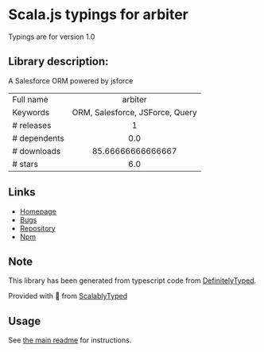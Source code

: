 
# Scala.js typings for arbiter

Typings are for version 1.0

## Library description:
A Salesforce ORM powered by jsforce

|                    |                 |
| ------------------ | :-------------: |
| Full name          | arbiter |
| Keywords           | ORM, Salesforce, JSForce, Query |
| # releases         | 1 |
| # dependents       | 0.0 |
| # downloads        | 85.66666666666667 |
| # stars            | 6.0 |

## Links
- [Homepage](https://github.com/skbolton/Arbiter#readme)
- [Bugs](https://github.com/skbolton/Arbiter/issues)
- [Repository](https://github.com/skbolton/Arbiter)
- [Npm](https://www.npmjs.com/package/arbiter)
    


## Note
This library has been generated from typescript code from [DefinitelyTyped](https://definitelytyped.org).

Provided with :purple_heart: from [ScalablyTyped](https://github.com/oyvindberg/ScalablyTyped)

## Usage
See [the main readme](../../readme.md) for instructions.


